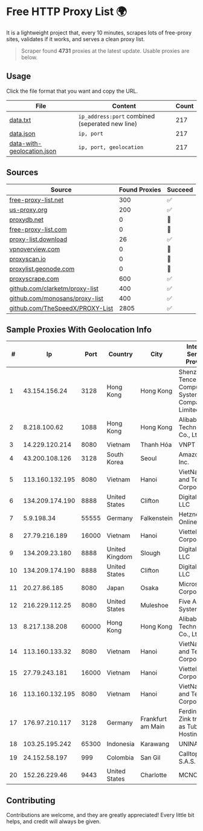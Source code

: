
# Free HTTP Proxy List 🌍

It is a lightweight project that, every 10 minutes, scrapes lots of free-proxy sites, validates if it works, and serves a clean proxy list.


> Scraper found **4731** proxies at the latest update. Usable proxies are below.

## Usage

Click the file format that you want and copy the URL.


|File|Content|Count|
|----|-------|-----|
|[data.txt](https://raw.githubusercontent.com/themiralay/Proxy-List-World/master/data.txt)|`ip_address:port` combined (seperated new line)|217|
|[data.json](https://raw.githubusercontent.com/themiralay/Proxy-List-World/master/data.json)|`ip, port`|217|
|[data-with-geolocation.json](https://raw.githubusercontent.com/themiralay/Proxy-List-World/master/data-with-geolocation.json)|`ip, port, geolocation`|217|

## Sources

|Source|Found Proxies|Succeed|
|------|-------------|-------|
|[free-proxy-list.net](https://free-proxy-list.net)|300|✅|
|[us-proxy.org](https://www.us-proxy.org)|200|✅|
|[proxydb.net](http://proxydb.net)|0|🚫|
|[free-proxy-list.com](https://free-proxy-list.com/?page=&port=&type%5B%5D=http&type%5B%5D=https&up_time=0&search=Search)|0|🚫|
|[proxy-list.download](https://www.proxy-list.download/HTTP)|26|✅|
|[vpnoverview.com](https://vpnoverview.com/privacy/anonymous-browsing/free-proxy-servers)|0|🚫|
|[proxyscan.io](https://www.proxyscan.io)|0|🚫|
|[proxylist.geonode.com](https://proxylist.geonode.com/api/proxy-list?limit=300&page=1&sort_by=lastChecked&sort_type=desc&protocols=http,https)|0|🚫|
|[proxyscrape.com](https://api.proxyscrape.com/v2/?request=displayproxies&protocol=http&timeout=10000&country=all&ssl=all&anonymity=all)|600|✅|
|[github.com/clarketm/proxy-list](https://raw.githubusercontent.com/clarketm/proxy-list/master/proxy-list-raw.txt)|400|✅|
|[github.com/monosans/proxy-list](https://raw.githubusercontent.com/monosans/proxy-list/main/proxies/http.txt)|400|✅|
|[github.com/TheSpeedX/PROXY-List](https://raw.githubusercontent.com/TheSpeedX/PROXY-List/master/http.txt)|2805|✅|


## Sample Proxies With Geolocation Info

|#|Ip|Port|Country|City|Internet Service Provider|
|-|--|----|-------|----|-------------------------|
|1|43.154.156.24|3128|Hong Kong|Hong Kong|Shenzhen Tencent Computer Systems Company Limited|
|2|8.218.100.62|1088|Hong Kong|Hong Kong|Alibaba (US) Technology Co., Ltd.|
|3|14.229.120.214|8080|Vietnam|Thanh Hóa|VNPT|
|4|43.200.108.126|3128|South Korea|Seoul|Amazon.com, Inc.|
|5|113.160.132.195|8080|Vietnam|Hanoi|VietNam Post and Telecom Corporation|
|6|134.209.174.190|8888|United States|Clifton|DigitalOcean, LLC|
|7|5.9.198.34|55555|Germany|Falkenstein|Hetzner Online GmbH|
|8|27.79.216.189|16000|Vietnam|Hanoi|Viettel Corporation|
|9|134.209.23.180|8888|United Kingdom|Slough|DigitalOcean, LLC|
|10|134.209.174.190|8888|United States|Clifton|DigitalOcean, LLC|
|11|20.27.86.185|8080|Japan|Osaka|Microsoft Corporation|
|12|216.229.112.25|8080|United States|Muleshoe|Five Area Systems, LLC|
|13|8.217.138.208|60000|Hong Kong|Hong Kong|Alibaba (US) Technology Co., Ltd.|
|14|113.160.133.32|8080|Vietnam|Hanoi|VietNam Post and Telecom Corporation|
|15|27.79.243.181|16000|Vietnam|Hanoi|Viettel Corporation|
|16|113.160.132.195|8080|Vietnam|Hanoi|VietNam Post and Telecom Corporation|
|17|176.97.210.117|3128|Germany|Frankfurt am Main|Ferdinand Zink trading as Tube-Hosting|
|18|103.25.195.242|65300|Indonesia|Karawang|UNINA|
|19|24.152.58.197|999|Colombia|San Gil|Calltopbx S.A.S.|
|20|152.26.229.46|9443|United States|Charlotte|MCNC|



## Contributing

Contributions are welcome, and they are greatly appreciated! Every
little bit helps, and credit will always be given.

